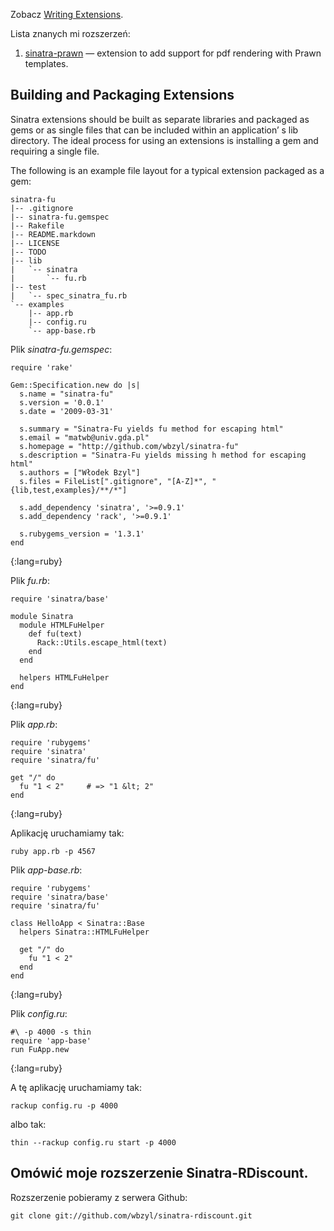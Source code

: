
Zobacz [Writing Extensions](http://www.sinatrarb.com/extensions.html).

Lista znanych mi rozszerzeń:

1. [sinatra-prawn](http://github.com/sbfaulkner/sinatra-prawn/) —
   extension to add support for pdf rendering with Prawn templates.


## Building and Packaging Extensions

Sinatra extensions should be built as separate libraries and packaged
as gems or as single files that can be included within an application’
s lib directory. The ideal process for using an extensions is
installing a gem and requiring a single file.

The following is an example file layout for a typical extension
packaged as a gem:

    sinatra-fu
    |-- .gitignore
    |-- sinatra-fu.gemspec
    |-- Rakefile
    |-- README.markdown
    |-- LICENSE
    |-- TODO
    |-- lib
    |   `-- sinatra
    |       `-- fu.rb
    |-- test
    |   `-- spec_sinatra_fu.rb
    `-- examples
        |-- app.rb
        |-- config.ru
        `-- app-base.rb

Plik *sinatra-fu.gemspec*:

    require 'rake'
    
    Gem::Specification.new do |s|
      s.name = "sinatra-fu"
      s.version = '0.0.1'
      s.date = '2009-03-31'
      
      s.summary = "Sinatra-Fu yields fu method for escaping html"
      s.email = "matwb@univ.gda.pl"
      s.homepage = "http://github.com/wbzyl/sinatra-fu"
      s.description = "Sinatra-Fu yields missing h method for escaping html"
      s.authors = ["Włodek Bzyl"]
      s.files = FileList[".gitignore", "[A-Z]*", "{lib,test,examples}/**/*"]

      s.add_dependency 'sinatra', '>=0.9.1'
      s.add_dependency 'rack', '>=0.9.1'
      
      s.rubygems_version = '1.3.1'
    end
{:lang=ruby}

Plik *fu.rb*:

    require 'sinatra/base'
    
    module Sinatra
      module HTMLFuHelper
        def fu(text)
          Rack::Utils.escape_html(text)
        end
      end
    
      helpers HTMLFuHelper
    end
{:lang=ruby}

Plik *app.rb*:

    require 'rubygems'
    require 'sinatra'
    require 'sinatra/fu'
    
    get "/" do
      fu "1 < 2"     # => "1 &lt; 2"
    end
{:lang=ruby}

Aplikację uruchamiamy tak:

    ruby app.rb -p 4567

Plik *app-base.rb*:

    require 'rubygems'
    require 'sinatra/base'
    require 'sinatra/fu'
    
    class HelloApp < Sinatra::Base
      helpers Sinatra::HTMLFuHelper
    
      get "/" do
        fu "1 < 2"
      end
    end
{:lang=ruby}

Plik *config.ru*:

    #\ -p 4000 -s thin
    require 'app-base'
    run FuApp.new
{:lang=ruby}

A tę aplikację uruchamiamy tak:

    rackup config.ru -p 4000

albo tak:
 
    thin --rackup config.ru start -p 4000

## Omówić moje rozszerzenie Sinatra-RDiscount.

Rozszerzenie pobieramy z serwera Github:

    git clone git://github.com/wbzyl/sinatra-rdiscount.git
